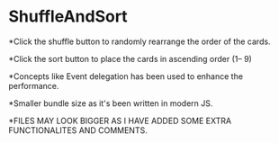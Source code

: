 # ShuffleAndSort

*Click the shuffle button to randomly
rearrange the order of the cards.

*Click the sort button to place the cards in ascending order (1– 9)

*Concepts like Event delegation has been used to enhance the performance.

*Smaller bundle size as it's been written in modern JS.

*FILES MAY LOOK BIGGER AS I HAVE ADDED SOME EXTRA FUNCTIONALITES AND COMMENTS.

